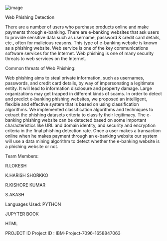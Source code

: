 ![image](https://user-images.githubusercontent.com/113919715/202781952-02e527a8-56b6-4ea1-bf17-ff721bdb8eb9.png)










Web Phishing Detection



There are a number of users who purchase products online and make payments through e-banking. There are e-banking websites that ask users to provide sensitive data such as username, password & credit card details, etc., often for malicious reasons. This type of e-banking website is known as a phishing website. Web service is one of the key communications software services for the Internet. Web phishing is one of many security threats to web services on the Internet.

Common threats of Web Phishing:



Web phishing aims to steal private information, such as usernames, passwords, and credit card details, by way of impersonating a legitimate entity.
It will lead to information disclosure and property damage.
Large organizations may get trapped in different kinds of scams. In order to detect and predict e-banking phishing websites, we proposed an intelligent, flexible and effective system that is based on using classification algorithms. We implemented classification algorithms and techniques to extract the phishing datasets criteria to classify their legitimacy. The e-banking phishing website can be detected based on some important characteristics like URL and domain identity, and security and encryption criteria in the final phishing detection rate. Once a user makes a transaction online when he makes payment through an e-banking website our system will use a data mining algorithm to detect whether the e-banking website is a phishing website or not.



Team Members:



R.LOKESH


K.HARISH SHORKKO


R.KISHORE KUMAR


S.AKASH


Languages Used:
PYTHON

JUPYTER BOOK

HTML


PROJECT ID
Project ID : IBM-Project-7096-1658847063


